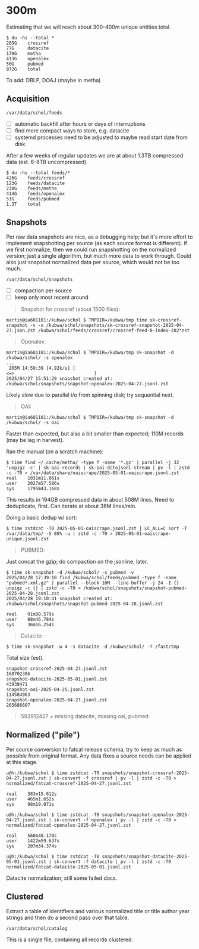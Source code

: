 # 300m

Estimating that we will reach about 300-400m unique entities total.

```
$ du -hs --total *
265G    crossref
77G     datacite
170G    metha
413G    openalex
50G     pubmed
972G    total
```

To add: DBLP, DOAJ (maybe in metha)

## Acquisition

```
/var/data/schol/feeds
```

* [ ] automatic backfill after hours or days of interruptions
* [ ] find more compact ways to store, e.g. datacite
* [ ] systemd processes need to be adjusted to maybe read start date from disk

After a few weeks of regular updates we are at about 1.3TB compressed data
(est. 6-8TB uncompressed).

```
$ du -hs --total feeds/*
426G    feeds/crossref
123G    feeds/datacite
238G    feeds/metha
414G    feeds/openalex
51G     feeds/pubmed
1.3T    total
```

## Snapshots

Per raw data snapshots are nice, as a debugging help; but it's more effort to
implement snapshotting per source (as each source format is different). If we
first normalize, then we could run snapshotting on the normalized version; just
a single algorithm, but much more data to work through. Could also just
snapshot normalized data per source, which would not be too much.

```
/var/data/schol/snapshots
```

* [ ] compaction per source
* [ ] keep only most recent around

> Snapshot for crossref (about 1500 files):

```
martin@ia601101:/kubwa/schol $ TMPDIR=/kubwa/tmp time sk-crossref-snapshot -v -o /kubwa/schol/snapshots/sk-crossref-snapshot-2025-04-27.json.zst /kubwa/schol/feeds/crossref/crossref-feed-0-index-202*zst
```

> Openalex:

```
martin@ia601101:/kubwa/schol $ TMPDIR=/kubwa/tmp sk-snapshot -d /kubwa/schol/ -s openalex
...
 265M 14:59:39 [4.92k/s] [                                                                                                                                                                                   <=>                              ]
2025/04/27 15:51:29 snapshot created at: /kubwa/schol/snapshots/snapshot-openalex-2025-04-27.jsonl.zst
```

Likely slow due to parallel i/o from spinning disk; try sequential next.

> OAI:

```
martin@ia601101:/kubwa/schol $ TMPDIR=/kubwa/tmp sk-snapshot -d /kubwa/schol/ -s oai
```

Faster than expected, but also a bit smaller than expected; 110M records (may
be lag in harvest).

Ran the manual (on a scratch machine):

```
$ time find ~/.cache/metha/ -type f -name '*.gz' | parallel -j 32 'unpigz -c' | sk-oai-records | sk-oai-dctojsonl-stream | pv -l | zstd -c -T0 > /var/data/share/oaiscrape/2025-05-01-oaiscrape.jsonl.zst
real    1031m11.061s
user    2027m57.586s
sys     1795m43.168s
```

This results in 194GB compressed data in about 508M lines. Need to deduplicate,
first. Can iterate at about 36M lines/min.

Doing a basic dedup w/ sort:

```
$ time zstdcat -T0 2025-05-01-oaiscrape.jsonl.zst | LC_ALL=C sort -T /var/data/tmp/ -S 80% -u | zstd -c -T0 > 2025-05-01-oaiscrape-unique.jsonl.zst
```

> PUBMED:

Just concat the gzip; do compaction on the jsonline, later.

```
$ time sk-snapshot -d /kubwa/schol/ -s pubmed -v
2025/04/28 17:39:10 find /kubwa/schol/feeds/pubmed -type f -name "pubmed*.xml.gz" | parallel --block 10M --line-buffer -j 24 -I {} unpigz -c {} | zstd -c -T0 > /kubwa/schol/snapshots/snapshot-pubmed-2025-04-28.jsonl.zst
2025/04/28 19:10:41 snapshot created at: /kubwa/schol/snapshots/snapshot-pubmed-2025-04-28.jsonl.zst

real    91m30.579s
user    88m46.784s
sys     36m16.254s
```

> Datacite:

```
$ time sk-snapshot -w 4 -s datacite -d /kubwa/schol/ -T /fast/tmp
```

Total size (est).

```
snapshot-crossref-2025-04-27.jsonl.zst
168702386
snapshot-datacite-2025-05-01.jsonl.zst
43938471
snapshot-oai-2025-04-25.jsonl.zst
114584963
snapshot-openalex-2025-04-27.jsonl.zst
265686607
```

> 592912427 + missing datacite, missing oai, pubmed



## Normalized ("pile")

Per source conversion to fatcat release schema, try to keep as much as possible
from original format. Any data fixes a source needs can be applied at this
stage.

```
u@h:/kubwa/schol $ time zstdcat -T0 snapshots/snapshot-crossref-2025-04-27.jsonl.zst | sk-convert -f crossref | pv -l | zstd -c -T0 > normalized/fatcat-crossref-2025-04-27.jsonl.zst

real    383m15.612s
user    465m1.652s
sys     98m19.071s

u@h:/kubwa/schol $ time zstdcat -T0 snapshots/snapshot-openalex-2025-04-27.jsonl.zst | sk-convert -f openalex | pv -l | zstd -c -T0 > normalized/fatcat-openalex-2025-04-27.jsonl.zst

real    560m48.170s
user    1422m59.637s
sys     207m34.374s

u@h:/kubwa/schol $ time zstdcat -T0 snapshots/snapshot-datacite-2025-05-01.jsonl.zst | sk-convert -f datacite | pv -l | zstd -c -T0 normalized/fatcat-datacite-2025-05-01.jsonl.zst
```

Datacite normalization; still some failed docs.





## Clustered

Extract a table of identifiers and various normalized title or title author
year strings and then do a second pass over that table.

```
/var/data/schol/catalog
```

This is a single file, containing all records clustered.



